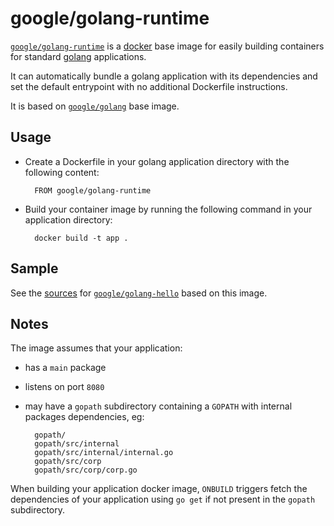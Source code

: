 # google/golang-runtime

[`google/golang-runtime`](https://index.docker.io/u/google/golang-runtime) is a [docker](https://docker.io) base image for easily building containers for standard [golang](http://golang.org) applications.

It can automatically bundle a golang application with its dependencies and set the default entrypoint with no additional Dockerfile instructions.

It is based on [`google/golang`](https://index.docker.io/u/google/golang) base image.

## Usage

- Create a Dockerfile in your golang application directory with the following content:

        FROM google/golang-runtime

- Build your container image by running the following command in your application directory:

        docker build -t app .

## Sample

See the [sources](/hello) for [`google/golang-hello`](https://index.docker.io/u/google/golang) based on this image.

## Notes

The image assumes that your application:

- has a `main` package
- listens on port `8080`
- may have a `gopath` subdirectory containing a `GOPATH` with internal packages dependencies, eg:

        gopath/
        gopath/src/internal
        gopath/src/internal/internal.go
        gopath/src/corp
        gopath/src/corp/corp.go

When building your application docker image, `ONBUILD` triggers fetch the dependencies of your application using `go get` if not present in the `gopath` subdirectory.
